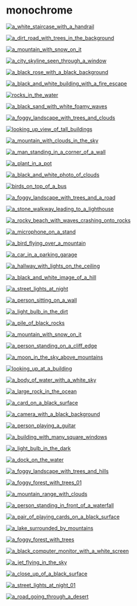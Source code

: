 # monochrome

<a href="a_white_staircase_with_a_handrail.jpg"><img alt="a_white_staircase_with_a_handrail" src="a_white_staircase_with_a_handrail.jpg"></a>

<a href="a_dirt_road_with_trees_in_the_background.jpg"><img alt="a_dirt_road_with_trees_in_the_background" src="a_dirt_road_with_trees_in_the_background.jpg"></a>

<a href="a_mountain_with_snow_on_it.jpg"><img alt="a_mountain_with_snow_on_it" src="a_mountain_with_snow_on_it.jpg"></a>

<a href="a_city_skyline_seen_through_a_window.jpg"><img alt="a_city_skyline_seen_through_a_window" src="a_city_skyline_seen_through_a_window.jpg"></a>

<a href="a_black_rose_with_a_black_background.jpg"><img alt="a_black_rose_with_a_black_background" src="a_black_rose_with_a_black_background.jpg"></a>

<a href="a_black_and_white_building_with_a_fire_escape.jpg"><img alt="a_black_and_white_building_with_a_fire_escape" src="a_black_and_white_building_with_a_fire_escape.jpg"></a>

<a href="rocks_in_the_water.jpg"><img alt="rocks_in_the_water" src="rocks_in_the_water.jpg"></a>

<a href="a_black_sand_with_white_foamy_waves.png"><img alt="a_black_sand_with_white_foamy_waves" src="a_black_sand_with_white_foamy_waves.png"></a>

<a href="a_foggy_landscape_with_trees_and_clouds.jpg"><img alt="a_foggy_landscape_with_trees_and_clouds" src="a_foggy_landscape_with_trees_and_clouds.jpg"></a>

<a href="looking_up_view_of_tall_buildings.jpg"><img alt="looking_up_view_of_tall_buildings" src="looking_up_view_of_tall_buildings.jpg"></a>

<a href="a_mountain_with_clouds_in_the_sky.jpg"><img alt="a_mountain_with_clouds_in_the_sky" src="a_mountain_with_clouds_in_the_sky.jpg"></a>

<a href="a_man_standing_in_a_corner_of_a_wall.jpg"><img alt="a_man_standing_in_a_corner_of_a_wall" src="a_man_standing_in_a_corner_of_a_wall.jpg"></a>

<a href="a_plant_in_a_pot.jpg"><img alt="a_plant_in_a_pot" src="a_plant_in_a_pot.jpg"></a>

<a href="a_black_and_white_photo_of_clouds.jpg"><img alt="a_black_and_white_photo_of_clouds" src="a_black_and_white_photo_of_clouds.jpg"></a>

<a href="birds_on_top_of_a_bus.jpg"><img alt="birds_on_top_of_a_bus" src="birds_on_top_of_a_bus.jpg"></a>

<a href="a_foggy_landscape_with_trees_and_a_road.jpg"><img alt="a_foggy_landscape_with_trees_and_a_road" src="a_foggy_landscape_with_trees_and_a_road.jpg"></a>

<a href="a_stone_walkway_leading_to_a_lighthouse.jpg"><img alt="a_stone_walkway_leading_to_a_lighthouse" src="a_stone_walkway_leading_to_a_lighthouse.jpg"></a>

<a href="a_rocky_beach_with_waves_crashing_onto_rocks.jpg"><img alt="a_rocky_beach_with_waves_crashing_onto_rocks" src="a_rocky_beach_with_waves_crashing_onto_rocks.jpg"></a>

<a href="a_microphone_on_a_stand.jpg"><img alt="a_microphone_on_a_stand" src="a_microphone_on_a_stand.jpg"></a>

<a href="a_bird_flying_over_a_mountain.jpg"><img alt="a_bird_flying_over_a_mountain" src="a_bird_flying_over_a_mountain.jpg"></a>

<a href="a_car_in_a_parking_garage.jpg"><img alt="a_car_in_a_parking_garage" src="a_car_in_a_parking_garage.jpg"></a>

<a href="a_hallway_with_lights_on_the_ceiling.png"><img alt="a_hallway_with_lights_on_the_ceiling" src="a_hallway_with_lights_on_the_ceiling.png"></a>

<a href="a_black_and_white_image_of_a_hill.jpg"><img alt="a_black_and_white_image_of_a_hill" src="a_black_and_white_image_of_a_hill.jpg"></a>

<a href="a_street_lights_at_night.jpg"><img alt="a_street_lights_at_night" src="a_street_lights_at_night.jpg"></a>

<a href="a_person_sitting_on_a_wall.png"><img alt="a_person_sitting_on_a_wall" src="a_person_sitting_on_a_wall.png"></a>

<a href="a_light_bulb_in_the_dirt.jpg"><img alt="a_light_bulb_in_the_dirt" src="a_light_bulb_in_the_dirt.jpg"></a>

<a href="a_pile_of_black_rocks.jpg"><img alt="a_pile_of_black_rocks" src="a_pile_of_black_rocks.jpg"></a>

<a href="a_mountain_with_snow_on_it.jpeg"><img alt="a_mountain_with_snow_on_it" src="a_mountain_with_snow_on_it.jpeg"></a>

<a href="a_person_standing_on_a_cliff_edge.jpg"><img alt="a_person_standing_on_a_cliff_edge" src="a_person_standing_on_a_cliff_edge.jpg"></a>

<a href="a_moon_in_the_sky_above_mountains.jpg"><img alt="a_moon_in_the_sky_above_mountains" src="a_moon_in_the_sky_above_mountains.jpg"></a>

<a href="looking_up_at_a_building.jpeg"><img alt="looking_up_at_a_building" src="looking_up_at_a_building.jpeg"></a>

<a href="a_body_of_water_with_a_white_sky.jpg"><img alt="a_body_of_water_with_a_white_sky" src="a_body_of_water_with_a_white_sky.jpg"></a>

<a href="a_large_rock_in_the_ocean.jpg"><img alt="a_large_rock_in_the_ocean" src="a_large_rock_in_the_ocean.jpg"></a>

<a href="a_card_on_a_black_surface.jpg"><img alt="a_card_on_a_black_surface" src="a_card_on_a_black_surface.jpg"></a>

<a href="a_camera_with_a_black_background.jpg"><img alt="a_camera_with_a_black_background" src="a_camera_with_a_black_background.jpg"></a>

<a href="a_person_playing_a_guitar.png"><img alt="a_person_playing_a_guitar" src="a_person_playing_a_guitar.png"></a>

<a href="a_building_with_many_square_windows.jpg"><img alt="a_building_with_many_square_windows" src="a_building_with_many_square_windows.jpg"></a>

<a href="a_light_bulb_in_the_dark.png"><img alt="a_light_bulb_in_the_dark" src="a_light_bulb_in_the_dark.png"></a>

<a href="a_dock_on_the_water.jpeg"><img alt="a_dock_on_the_water" src="a_dock_on_the_water.jpeg"></a>

<a href="a_foggy_landscape_with_trees_and_hills.jpg"><img alt="a_foggy_landscape_with_trees_and_hills" src="a_foggy_landscape_with_trees_and_hills.jpg"></a>

<a href="a_foggy_forest_with_trees_01.jpg"><img alt="a_foggy_forest_with_trees_01" src="a_foggy_forest_with_trees_01.jpg"></a>

<a href="a_mountain_range_with_clouds.jpg"><img alt="a_mountain_range_with_clouds" src="a_mountain_range_with_clouds.jpg"></a>

<a href="a_person_standing_in_front_of_a_waterfall.jpg"><img alt="a_person_standing_in_front_of_a_waterfall" src="a_person_standing_in_front_of_a_waterfall.jpg"></a>

<a href="a_pair_of_playing_cards_on_a_black_surface.jpg"><img alt="a_pair_of_playing_cards_on_a_black_surface" src="a_pair_of_playing_cards_on_a_black_surface.jpg"></a>

<a href="a_lake_surrounded_by_mountains.jpg"><img alt="a_lake_surrounded_by_mountains" src="a_lake_surrounded_by_mountains.jpg"></a>

<a href="a_foggy_forest_with_trees.jpg"><img alt="a_foggy_forest_with_trees" src="a_foggy_forest_with_trees.jpg"></a>

<a href="a_black_computer_monitor_with_a_white_screen.jpg"><img alt="a_black_computer_monitor_with_a_white_screen" src="a_black_computer_monitor_with_a_white_screen.jpg"></a>

<a href="a_jet_flying_in_the_sky.jpg"><img alt="a_jet_flying_in_the_sky" src="a_jet_flying_in_the_sky.jpg"></a>

<a href="a_close_up_of_a_black_surface.jpg"><img alt="a_close_up_of_a_black_surface" src="a_close_up_of_a_black_surface.jpg"></a>

<a href="a_street_lights_at_night_01.jpg"><img alt="a_street_lights_at_night_01" src="a_street_lights_at_night_01.jpg"></a>

<a href="a_road_going_through_a_desert.jpeg"><img alt="a_road_going_through_a_desert" src="a_road_going_through_a_desert.jpeg"></a>

